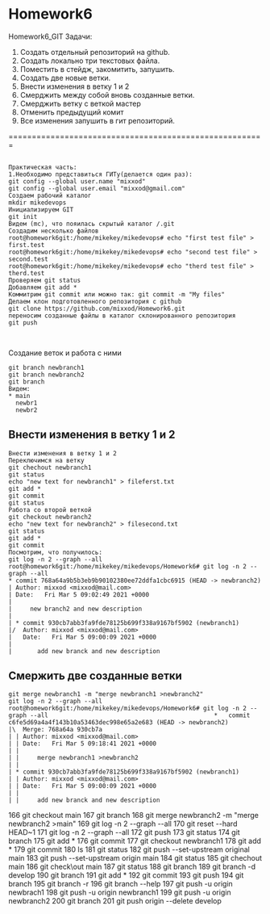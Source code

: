 # Homework6
Homework6_GIT
Задачи:
1. Создать отдельный репозиторий на github.
2. Создать локально три текстовых файла.
3. Поместить в стейдж, закомитить, запушить.
4. Создать две новые ветки.
5. Внести изменения в ветку 1 и 2 
6. Смерджить между собой вновь созданные ветки.
7. Смерджить ветку с веткой мастер
8. Отменить предыдущий комит
9. Все изменения запушить в гит репозиторий.

=======================================================
##
```
Практическая часть:
1.Необходимо представиться ГИТу(делается один раз):
git config --global user.name "mixxod"
git config --global user.email "mixxod@gmail.com"
Создаем рабочий каталог
mkdir mikedevops
Инициализируем GIT
git init
Видем (mc), что пояилась скрытый каталог /.git
Создадим несколько файлов 
root@homework6git:/home/mikekey/mikedevops# echo "first test file" > first.test
root@homework6git:/home/mikekey/mikedevops# echo "second test file" > second.test
root@homework6git:/home/mikekey/mikedevops# echo "therd test file" > therd.test
Проверяем git status
Добавляем git add *
Коммитрим git commit или можно так: git commit -m "My files"
Делаем клон подготовленного репозитория c github
git clone https://github.com/mixxod/Homework6.git
переносим созданные файлы в каталог склонированного репозитория
git push


```
##
Создание веток и работа с ними
```
git branch newbranch1
git branch newbranch2
git branch
Видем:
* main
  newbr1
  newbr2
```
## Bнести изменения в ветку 1 и 2
```
Bнести изменения в ветку 1 и 2
Переключимся на ветку
git chechout newbranch1
git status
echo "new text for newbranch1" > fileferst.txt
git add *
git commit
git status
Работа со второй веткой
git checkout newbranch2
echo "new text for newbranch2" > filesecond.txt
git status
git add *
git commit
Посмотрим, что получилось:
git log -n 2 --graph --all
root@homework6git:/home/mikekey/mikedevops/Homework6# git log -n 2 --graph --all
* commit 768a64a9b5b3eb9b90102380ee72ddfa1cbc6915 (HEAD -> newbranch2)
| Author: mixxod <mixxod@mail.com>
| Date:   Fri Mar 5 09:02:49 2021 +0000
|
|     new branch2 and new description
|
| * commit 930cb7abb3fa9fde78125b699f338a9167bf5902 (newbranch1)
|/  Author: mixxod <mixxod@mail.com>
|   Date:   Fri Mar 5 09:00:09 2021 +0000
|
|       add new branck and new description
```

## Смержить две созданные ветки
```
git merge newbranch1 -m "merge newbranch1 >newbranch2"
git log -n 2 --graph --all
root@homework6git:/home/mikekey/mikedevops/Homework6# git log -n 2 --graph --all                                              *   commit c6fe5d69a4a4f143b10a53463dec998e65a2e683 (HEAD -> newbranch2)
|\  Merge: 768a64a 930cb7a
| | Author: mixxod <mixxod@mail.com>
| | Date:   Fri Mar 5 09:18:41 2021 +0000
| |
| |     merge newbranch1 >newbranch2
| |
| * commit 930cb7abb3fa9fde78125b699f338a9167bf5902 (newbranch1)
| | Author: mixxod <mixxod@mail.com>
| | Date:   Fri Mar 5 09:00:09 2021 +0000
| |
| |     add new branck and new description
```

  166  git checkout main
  167  git branch
  168  git merge newbranch2 -m "merge newbranch2 >main"
  169  git log -n 2 --graph --all
  170  git reset --hard HEAD~1
  171  git log -n 2 --graph --all
  172  git push
  173  git status
  174  git branch
  175  git add *
  176  git commit
  177  git checkout newbranch1
  178  git add *
  179  git commit
  180  ls
  181  git status
  182  git push --set-upstream original main
  183  git push --set-upstream origin main
  184  git status
  185  git chechout main
  186  git check\out main
  187  git status
  188  git branch
  189  git branch -d develop
  190  git branch
  191  git add *
  192  git commit
  193  git push
  194  git branch
  195  git branch -r
  196  git branch --help
  197  git push -u origin newbrach1
  198  git push -u origin newbranch1
  199  git push -u origin newbranch2
  200  git branch
  201  git push origin --delete develop


